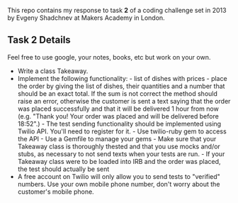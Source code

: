 This repo contains my response to task **2** of a coding challenge set in 2013 by Evgeny Shadchnev at Makers Academy in London.

Task 2 Details
--------------

Feel free to use google, your notes, books, etc but work on your own.

  *  Write a class Takeaway.
  *  Implement the following functionality:
    - list of dishes with prices
    - place the order by giving the list of dishes, their quantities and a number that should be an exact total. If the sum is not correct the method should raise an error, otherwise the customer is sent a text saying that the order was placed successfully and that it will be delivered 1 hour from now (e.g. "Thank you! Your order was placed and will be delivered before 18:52".)
    - The test sending functionality should be implemented using Twilio API. You'll need to register for it.
    - Use twilio-ruby gem to access the API
    - Use a Gemfile to manage your gems
    - Make sure that your Takeaway class is thoroughly thested and that you use mocks and/or stubs, as necessary to not send texts when your tests are run.
    - If your Takeaway class were to be loaded into IRB and the order was placed, the test should actually be sent
  *  A free account on Twilio will only allow you to send tests to "verified" numbers. Use your own mobile phone number, don't worry about the customer's mobile phone.

